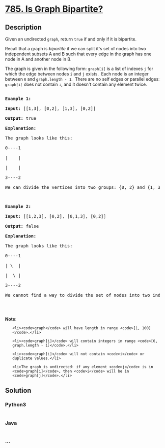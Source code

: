 # [785. Is Graph Bipartite?](https://leetcode.com/problems/is-graph-bipartite)

## Description
<p>Given an undirected&nbsp;<code>graph</code>, return <code>true</code> if and only if it is bipartite.</p>

<p>Recall that a graph is <em>bipartite</em> if we can split it&#39;s set of nodes into two independent&nbsp;subsets A and B such that every edge in the graph has one node in A and another node in B.</p>

<p>The graph is given in the following form: <code>graph[i]</code> is a list of indexes <code>j</code> for which the edge between nodes <code>i</code> and <code>j</code> exists.&nbsp; Each node is an integer between <code>0</code> and <code>graph.length - 1</code>.&nbsp; There are no self edges or parallel edges: <code>graph[i]</code> does not contain <code>i</code>, and it doesn&#39;t contain any element twice.</p>

<pre>
<strong>Example 1:</strong>
<strong>Input:</strong> [[1,3], [0,2], [1,3], [0,2]]
<strong>Output:</strong> true
<strong>Explanation:</strong> 
The graph looks like this:
0----1
|    |
|    |
3----2
We can divide the vertices into two groups: {0, 2} and {1, 3}.
</pre>

<pre>
<strong>Example 2:</strong>
<strong>Input:</strong> [[1,2,3], [0,2], [0,1,3], [0,2]]
<strong>Output:</strong> false
<strong>Explanation:</strong> 
The graph looks like this:
0----1
| \  |
|  \ |
3----2
We cannot find a way to divide the set of nodes into two independent subsets.
</pre>

<p>&nbsp;</p>

<p><strong>Note:</strong></p>

<ul>
	<li><code>graph</code> will have length in range <code>[1, 100]</code>.</li>
	<li><code>graph[i]</code> will contain integers in range <code>[0, graph.length - 1]</code>.</li>
	<li><code>graph[i]</code> will not contain <code>i</code> or duplicate values.</li>
	<li>The graph is undirected: if any element <code>j</code> is in <code>graph[i]</code>, then <code>i</code> will be in <code>graph[j]</code>.</li>
</ul>



## Solution
<!-- Type common method here -->


### Python3
<!-- Type special method here -->

```python

```

### Java
<!-- Type special method here -->

```java

```

### ...
```

```

